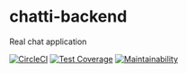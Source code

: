 # chatti-backend

Real chat application

[![CircleCI](https://circleci.com/gh/harerakalex/chatti-backend.svg?style=svg&circle-token=32f7ffce839fd00b6e940dfe2e329357b6e4f0bd)](https://circleci.com/gh/harerakalex/chatti-backend) [![Test Coverage](https://api.codeclimate.com/v1/badges/05d1d19da694da6bb2cd/test_coverage)](https://codeclimate.com/github/harerakalex/chatti-backend/test_coverage) [![Maintainability](https://api.codeclimate.com/v1/badges/05d1d19da694da6bb2cd/maintainability)](https://codeclimate.com/github/harerakalex/chatti-backend/maintainability)
